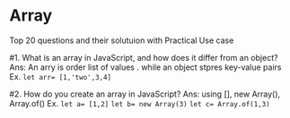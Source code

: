 # Array
Top 20 questions and their solutuion with Practical Use case

#1. What is an array in JavaScript, and how does it differ from an object?
Ans: An arry is order list of values . while an object stpres key-value pairs
Ex.  ```let arr= [1,'two',3,4]```


#2. How do you create an array in JavaScript?
Ans: using [], new Array(), Array.of()
Ex. ``` let a= [1,2] ```
``` let b= new Array(3) ```
``` let c= Array.of(1,3) ```
